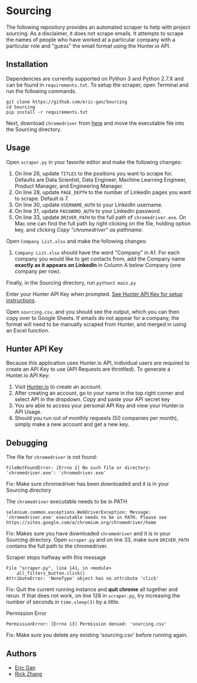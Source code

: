 # Sourcing
The following repository provides an automated scraper to help with project sourcing. As a disclaimer, it does not scrape emails. It attempts to scrape the names of people who have worked at a particular company with a particular role and "guess" the email format using the Hunter.io API.

## Installation
Dependencies are currently supported on Python 3 and Python 2.7.X and can be found in `requirements.txt`.
To setup the scraper, open Terminal and run the following commands.
```
git clone https://github.com/eric-gan/Sourcing
cd Sourcing
pip install -r requirements.txt
```

Next, download `chromedriver` from [here](https://chromedriver.storage.googleapis.com/index.html?path=79.0.3945.36/) and move the executable file into the Sourcing directory.

## Usage
Open `scraper.py` in your favorite editor and make the following changes:
1. On line 26, update `TITLES` to the positions you want to scrape for. Defaults are Data Scientist, Data Engineer, Machine Learning Engineer, Product Manager, and Engineering Manager.
2. On line 28, update `PAGE_DEPTH` to the number of LinkedIn pages you want to scrape. Default is 7.
3. On line 30, update `USERNAME_AUTH` to your LinkedIn username.
4. On line 31, update `PASSWORD_AUTH` to your LinkedIn password.
5. On line 33, update `DRIVER_PATH` to the full path of `chromedriver.exe`. On Mac one can find the full path by right clicking on the file, holding option key, and clicking *Copy "chromedriver" as pathname*.

Open `Company List.xlsx` and make the following changes:
1. `Company List.xlsx` should have the word "Company" in A1. For each company you would like to get contacts from, add the Company name **exactly as it appears on LinkedIn** in Column A below Company (one company per row).

Finally, in the Sourcing directory, run `python3 main.py`

Enter your Hunter API Key when prompted. [See Hunter API Key for setup instructions](#hunter-api-key).

Open `sourcing.csv`, and you should see the output, which you can then copy over to Google Sheets. If emails do not appear for a company, the format will need to be manually scraped from Hunter, and merged in using an Excel function.

## Hunter API Key
Because this application uses Hunter.io API, individual users are required to create an API Key to use (API Requests are throttled). To generate a Hunter.io API Key:
1. Visit [Hunter.io](https://hunter.io) to create an account. 
2. After creating an account, go to your name in the top right corner and select API in the dropdown. Copy and paste your API secret key
3. You are able to access your personal API Key and view your Hunter.io API Usage.
4. Should you run out of monthly requests (50 companies per month), simply make a new account and get a new key.

## Debugging
The file for `chromedriver` is not found:

```
FileNotFoundError: [Errno 2] No such file or directory: 'chromedriver.exe': 'chromedriver.exe'
```

Fix: Make sure chromedriver has been downloaded and it is in your Sourcing directory

The `chromedriver` executable needs to be in PATH
```
selenium.common.exceptions.WebDriverException: Message: 'chromedriver.exe' executable needs to be in PATH. Please see https://sites.google.com/a/chromium.org/chromedriver/home
```

Fix: Makes sure you have downloaded `chromedriver` and it is in your Sourcing directory. Open `scraper.py` and on line 33, make sure `DRIVER_PATH` contains the full path to the chromedriver.


Scraper stops halfway with this message
```
File "scraper.py", line 141, in <module>
    all_filters_button.click()
AttributeError: 'NoneType' object has no attribute 'click'
```
Fix: Quit the current running instance and **quit chrome** all together and rerun. If that does not work, on line 128 in `scraper.py`, try increasing the number of seconds in `time.sleep(3)` by a little.


Permission Error
```
PermissionError: [Errno 13] Permission denied: 'sourcing.csv'
```
Fix: Make sure you delete any existing 'sourcing.csv' before running again.

## Authors
* [Eric Gan](https://github.com/eric-gan)
* [Rick Zhang](https://github.com/wsxdrorange)

